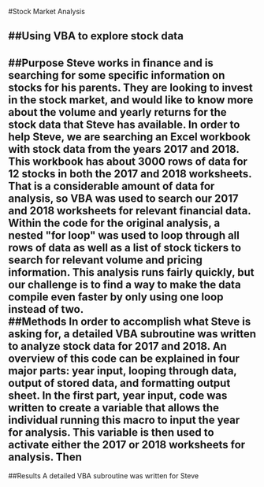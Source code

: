 #Stock Market Analysis

##Using VBA to explore stock data
---
##Purpose
Steve works in finance and is searching for some specific information on stocks for his parents.  They are looking to invest in the stock market, and would like to know more about the volume and yearly returns for the stock data that Steve has available.  In order to help Steve, we are searching an Excel workbook with stock data from the years 2017 and 2018.  This workbook has about 3000 rows of data for 12 stocks in both the 2017 and 2018 worksheets.  That is a considerable amount of data for analysis, so VBA was used to search our 2017 and 2018 worksheets for relevant financial data.  Within the code for the original analysis, a nested "for loop" was used to loop through all rows of data as well as a list of stock tickers to search for relevant volume and pricing information.  This analysis runs fairly quickly, but our challenge is to find a way to make the data compile even faster by only using one loop instead of two.  
##Methods
In order to accomplish what Steve is asking for, a detailed VBA subroutine was written to analyze stock data for 2017 and 2018.  An overview of this code can be explained in four major parts: year input, looping through data, output of stored data, and formatting output sheet.  In the first part, year input, code was written to create a variable that allows the individual running this macro to input the year for analysis.  This variable is then used to activate either the 2017 or 2018 worksheets for analysis.  Then    
---
##Results
A detailed VBA subroutine was written for Steve 
